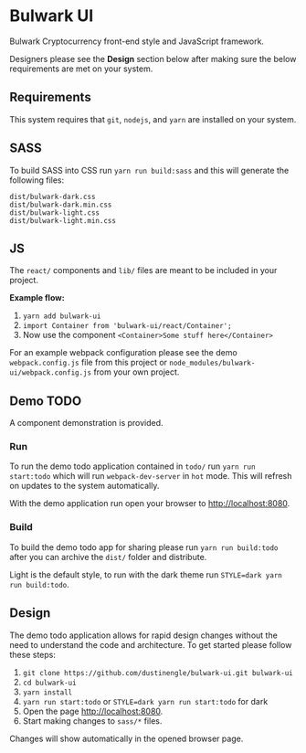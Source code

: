 # Bulwark UI
Bulwark Cryptocurrency front-end style and JavaScript framework.

Designers please see the __Design__ section below after making sure the below requirements are met on your system.


## Requirements
This system requires that `git`, `nodejs`, and `yarn` are installed on your system.


## SASS
To build SASS into CSS run `yarn run build:sass` and this will generate the following files:
```
dist/bulwark-dark.css
dist/bulwark-dark.min.css
dist/bulwark-light.css
dist/bulwark-light.min.css
```


## JS
The `react/` components and `lib/` files are meant to be included in your project.

__Example flow:__
1. `yarn add bulwark-ui`
2. `import Container from 'bulwark-ui/react/Container';`
3. Now use the component `<Container>Some stuff here</Container>`

For an example webpack configuration please see the demo `webpack.config.js` file from this project or `node_modules/bulwark-ui/webpack.config.js` from your own project.


## Demo TODO
A component demonstration is provided.

### Run
To run the demo todo application contained in `todo/` run `yarn run start:todo` which will run `webpack-dev-server` in `hot` mode.  This will refresh on updates to the system automatically.

With the demo application run open your browser to [http://localhost:8080](http://localhost:8080).

### Build
To build the demo todo app for sharing please run `yarn run build:todo` after you can archive the `dist/` folder and distribute.

Light is the default style, to run with the dark theme run `STYLE=dark yarn run build:todo`.


## Design
The demo todo application allows for rapid design changes without the need to understand the code and architecture.  To get started please follow these steps:
1. `git clone https://github.com/dustinengle/bulwark-ui.git bulwark-ui`
2. `cd bulwark-ui`
3. `yarn install`
4. `yarn run start:todo` or `STYLE=dark yarn run start:todo` for dark
5. Open the page [http://localhost:8080](http://localhost:8080).
6. Start making changes to `sass/*` files.

Changes will show automatically in the opened browser page.
